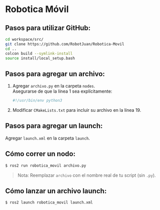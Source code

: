 # Robotica Móvil

## Pasos para utilizar GitHub:

```bash
cd workspace/src/
git clone https://github.com/RobotJuan/Robotica-Movil
cd ..
colcon build --symlink-install
source install/local_setup.bash
```

## Pasos para agregar un archivo:

1. Agregar `archivo.py` en la carpeta `nodes`.  
   Asegurarse de que la línea 1 sea explícitamente:  
   ```python
   #!/usr/bin/env python3
   
   ```
2. Modificar `CMakeLists.txt` para incluir su archivo en la línea 19.

## Pasos para agregar un launch:

Agregar `launch.xml` en la carpeta `launch`.

## Cómo correr un nodo:

```bash
$ ros2 run robotica_movil archivo.py
```

> Nota: Reemplazar `archivo` con el nombre real de tu script (sin `.py`).

## Cómo lanzar un archivo launch:

```bash
$ ros2 launch robotica_movil launch.xml
```
